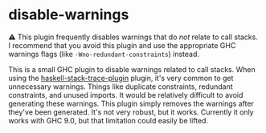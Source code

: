 # disable-warnings

:warning:
This plugin frequently disables warnings that do _not_ relate to call stacks.
I recommend that you avoid this plugin and use the appropriate GHC warnings flags (like `-Wno-redundant-constraints`) instead.

This is a small GHC plugin to disable warnings related to call stacks.
When using the [haskell-stack-trace-plugin](https://hackage.haskell.org/package/haskell-stack-trace-plugin) plugin,
it's very common to get unnecessary warnings.
Things like duplicate constraints, redundant constraints, and unused imports.
It would be relatively difficult to avoid generating these warnings.
This plugin simply removes the warnings after they've been generated.
It's not very robust, but it works.
Currently it only works with GHC 9.0,
but that limitation could easily be lifted.
